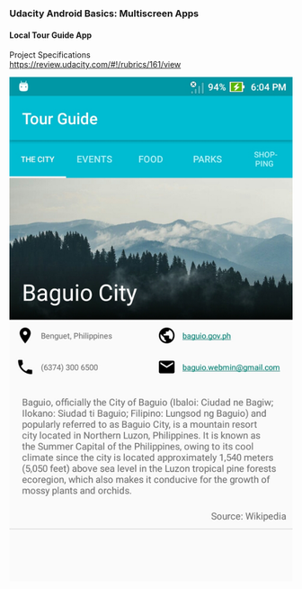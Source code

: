 ### Udacity Android Basics: Multiscreen Apps
#### Local Tour Guide App

Project Specifications  
https://review.udacity.com/#!/rubrics/161/view

![Screenshot](/screenshots/screenshot.jpg)

